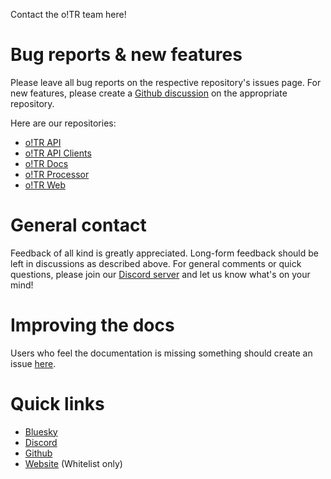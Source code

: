 Contact the o!TR team here!

# Bug reports & new features

Please leave all bug reports on the respective repository's issues page. For new features, please create a [Github discussion](https://docs.github.com/en/discussions/collaborating-with-your-community-using-discussions/about-discussions) on the appropriate repository.

Here are our repositories:

* [o!TR API](https://github.com/osu-tournament-rating/otr-api)
* [o!TR API Clients](https://github.com/osu-tournament-rating/otr-api-clients)
* [o!TR Docs](https://github.com/osu-tournament-rating/otr-docs)
* [o!TR Processor](https://github.com/osu-tournament-rating/otr-processor)
* [o!TR Web](https://github.com/osu-tournament-rating/otr-web)

# General contact

Feedback of all kind is greatly appreciated. Long-form feedback should be left in discussions as described above. For general comments or quick questions, please join our [Discord server](https://discord.gg/R53AwX2tJA) and let us know what's on your mind!

# Improving the docs

Users who feel the documentation is missing something should create an issue [here](https://github.com/osu-tournament-rating/otr-docs/issues).

# Quick links

* [Bluesky](https://bsky.app/profile/otr.stagec.xyz)
* [Discord](https://discord.gg/R53AwX2tJA)
* [Github](https://github.com/osu-tournament-rating)
* [Website](https://otr.stagec.xyz) (Whitelist only)